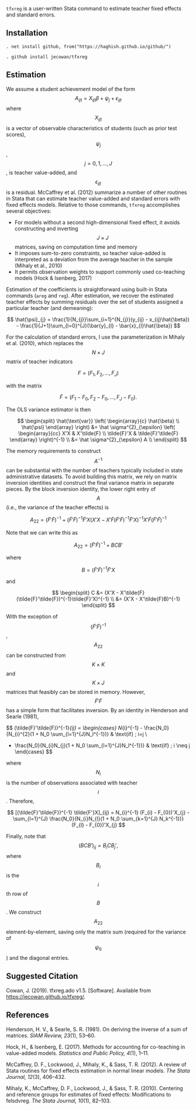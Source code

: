 
<script src="https://cdn.mathjax.org/mathjax/latest/MathJax.js?config=TeX-AMS-MML_HTMLorMML" type="text/javascript"></script>


`tfxreg` is a user-written Stata command to estimate teacher fixed effects and standard errors.

## Installation

`. net install github, from("https://haghish.github.io/github/") `

`. github install jecowan/tfxreg`

## Estimation

We assume a student achievement model of the form
$$ A_{ijt} = X_{ijt} \beta + \psi_{j} + \epsilon_{ijt} $$
where $$X_{ijt}$$ is a vector of observable characteristics of students (such as prior test scores), $$\psi_{j}$$, $$j= 0, 1, ..., J$$, is teacher value-added, and $$\epsilon_{ijt}$$ is a residual. McCaffrey et al. (2012) summarize a number of other routines in Stata that can estimate teacher value-added and standard errors with fixed effects models. Relative to those commands, `tfxreg` accomplishes several objectives:

* For models without a second high-dimensional fixed effect, it avoids constructing and inverting $$J \times J$$ matrices, saving on computation time and memory
* It imposes sum-to-zero constraints, so teacher value-added is interpreted as a deviation from the average teacher in the sample (Mihaly et al., 2010)
* It permits observation weights to support commonly used co-teaching models (Hock & Isenberg, 2017)


Estimation of the coefficients is straightforward using built-in Stata commands (`areg` and `reg`). After estimation, we recover the estimated teacher effects by summing residuals over the set of students assigned a particular teacher (and demeaning):

$$ \hat{\psi}_{j} = \frac{1}{N_{j}}\sum_{i=1}^{N_{j}}(y_{ij} - x_{ij}\hat{\beta}) -
\frac{1}{J+1}\sum_{l=0}^{J}(\bar{y}_{l} - \bar{x}_{l}\hat{\beta}) $$

For the calculation of standard errors, I use the parameterization in Mihaly et al. (2010), which replaces the $$N \times J$$ matrix of teacher indicators

$$ F = (F_{1}, F_{2}, \ldots, F_{J}) $$

with the matrix

$$ \tilde{F} = (F_{1} - F_{0}, F_{2} - F_{0}, \ldots, F_{J} - F_{0}).  $$

The OLS variance estimator is then

$$  
\begin{split}
\hat{\text{var}} \left( \begin{array}{c} \hat{\beta} \\ \hat{\psi} \end{array} \right) &=
\hat \sigma^{2}_{\epsilon} \left( \begin{array}{cc} X'X & X'\tilde{F} \\ \tilde{F}'X & \tilde{F}'\tilde{F} \end{array} \right)^{-1} \\
&=
\hat \sigma^{2}_{\epsilon} A \\
\end{split}
$$

The memory requirements to construct $$A^{-1}$$ can be substantial with the number of teachers typically included in state administrative datasets. To avoid building this matrix, we rely on matrix inversion identities and construct the final variance matrix in separate pieces. By the block inversion identity, the lower right entry of $$A$$ (i.e., the variance of the teacher effects) is

$$ A_{22} = (\tilde{F}'\tilde{F})^{-1} + (\tilde{F}'\tilde{F})^{-1}\tilde{F}'X(X'X - X'\tilde{F}(\tilde{F}'\tilde{F})^{-1}\tilde{F}'X)^{-1}X'\tilde{F}(\tilde{F}'\tilde{F})^{-1} $$

Note that we can write this as

$$ A_{22} = (\tilde{F}'\tilde{F})^{-1} + BCB' $$

where

$$ B = (\tilde{F}'\tilde{F})^{-1}\tilde{F}'X $$

and

$$
\begin{split}
C &= (X'X - X'\tilde{F}(\tilde{F}'\tilde{F})^{-1}\tilde{F}'X)^{-1} \\
	&= (X'X - X'\tilde{F}B)^{-1}
\end{split}
$$

With the exception of $$(\tilde{F}'\tilde{F})^{-1}$$, $$A_{22}$$ can be constructed from $$K \times K$$ and $$K \times J$$ matrices that feasibly can be stored in memory. However, $$\tilde{F}'\tilde{F}$$ has a simple form that facilitates inversion. By an identity in Henderson and Searle (1981),

$$
(\tilde{F}'\tilde{F})^{-1}_{ij} = \begin{cases}
N_{i}^{-1} - \frac{N_0}{N_{i}^{2}(1 + N_0 \sum_{l=1}^{J}N_l^{-1})}
  & \text{if} \; i=j \\
- \frac{N_0}{N_{i}N_{j}(1 + N_0 \sum_{l=1}^{J}N_l^{-1})}
  & \text{if} \; i \neq j
\end{cases}
$$

where $$N_{i}$$ is the number of observations associated with teacher $$i$$. Therefore,

$$ [(\tilde{F}'\tilde{F})^{-1} \tilde{F'}X]_{ij} = N_{i}^{-1} (F_{i} - F_{0})'X_{j} - \sum_{l=1}^{J} \frac{N_0}{N_{i}N_{l}(1 + N_0 \sum_{k=1}^{J} N_k^{-1})} (F_{l} - F_{0})'X_{j} $$

Finally, note that
$$ (BCB')_{ij} = B_{i}CB_{j}', $$
where $$B_{i}$$ is the $$i$$th row of $$B$$. We construct $$A_{22}$$ element-by-element, saving only the matrix sum (required for the variance of $$\psi_{0}$$) and the diagonal entries.

## Suggested Citation

Cowan, J. (2019). tfxreg.ado v1.5. [Software]. Available from https://jecowan.github.io/tfxreg/.

## References

Henderson, H. V., & Searle, S. R. (1981). On deriving the inverse of a sum of matrices. *SIAM Review, 23*(1), 53–60.

Hock, H., & Isenberg, E. (2017). Methods for accounting for co-teaching in value-added models. *Statistics and Public Policy, 4*(1), 1–11.

McCaffrey, D. F., Lockwood, J., Mihaly, K., & Sass, T. R. (2012). A review of Stata routines for fixed effects estimation in normal linear models. *The Stata Journal, 12*(3), 406–432.

Mihaly, K., McCaffrey, D. F., Lockwood, J., & Sass, T. R. (2010). Centering and reference groups for estimates of fixed effects: Modifications to felsdvreg. *The Stata Journal, 10*(1), 82–103.
